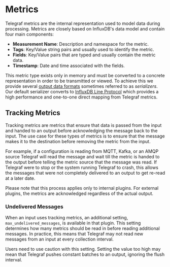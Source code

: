 # Metrics

Telegraf metrics are the internal representation used to model data during
processing.  Metrics are closely based on InfluxDB's data model and contain
four main components:

- **Measurement Name**: Description and namespace for the metric.
- **Tags**: Key/Value string pairs and usually used to identify the
  metric.
- **Fields**: Key/Value pairs that are typed and usually contain the
  metric data.
- **Timestamp**: Date and time associated with the fields.

This metric type exists only in memory and must be converted to a concrete
representation in order to be transmitted or viewed.  To achieve this we
provide several [output data formats][] sometimes referred to as
*serializers*.  Our default serializer converts to [InfluxDB Line
Protocol][line protocol] which provides a high performance and one-to-one
direct mapping from Telegraf metrics.

[output data formats]: /docs/DATA_FORMATS_OUTPUT.md
[line protocol]: /plugins/serializers/influx

## Tracking Metrics

Tracking metrics are metrics that ensure that data is passed from the input and
handed to an output before acknowledging the message back to the input. The
use case for these types of metrics is to ensure that the message makes it to
the destination before removing the metric from the input.

For example, if a configuration is reading from MQTT, Kafka, or an AMQP source
Telegraf will read the message and wait till the metric is handed to the output
before telling the metric source that the message was read. If Telegraf were to
stop or the system running Telegraf to crash, this allows the messages that
were not completely delivered to an output to get re-read at a later date.

Please note that this process applies only to internal plugins. For external 
plugins, the metrics are acknowledged regardless of the actual output.

### Undelivered Messages

When an input uses tracking metrics, an additional setting,
`max_undelivered_messages`, is available in that plugin. This setting
determines how many metrics should be read in before reading additional
messages. In practice, this means that Telegraf may not read new messages from
an input at every collection interval.

Users need to use caution with this setting. Setting the value too high may
mean that Telegraf pushes constant batches to an output, ignoring the flush
interval.
